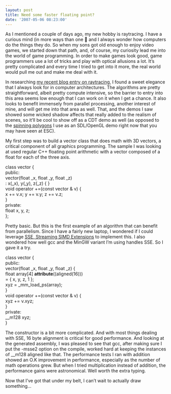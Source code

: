 ```yaml
---
layout: post
title: Need some faster floating point?
date: '2007-05-06 08:23:00'
---
```



As I mentioned a couple of days ago, my new hobby is raytracing. I have a curious mind (in more ways than one 🙂 and I always wonder how computers do the things they do. So when my sons got old enough to enjoy video games, we started down that path, and, of course, my curiosity lead me into the world of game programming. In order to make games look good, game programmers use a lot of tricks and play with optical allusions a lot. It’s pretty complicated and every time I tried to get into it more, the real world would pull me out and make me deal with it.

In researching [my recent blog entry on raytracing](http://cdtdoug.blogspot.com/2007/04/ray-tracing-future-of-gaming.html), I found a sweet elegance that I always look for in computer architectures. The algorithms are pretty straightforward, albeit pretty compute intensive, so the barrier to entry into this area seems low enough that I can work on it when I get a chance. It also looks to benefit immensely from parallel processing, another interest of mine, and will get me into that area as well. That, and the demos I saw showed some wicked shadow affects that really added to the realism of scenes, so it’ll be cool to show off as a CDT demo as well (as opposed to the [spinning polygons](http://nehe.gamedev.net/lesson.asp?index=01) I use as an SDL/OpenGL demo right now that you may have seen at ESC).

My first step was to build a vector class that does math with 3D vectors, a critical component of all graphics programming. The sample I was looking at used regular C++ floating point arithmetic with a vector composed of a float for each of the three axis.

  
<span> class vector {</span>  
<span> public:</span>  
<span> vector(float _x, float _y, float _z)</span>  
<span> : x(_x), y(_y), z(_z) { }</span>  
<span> void operator +=(const vector & v) {</span>  
<span> x += v.x; y += v.y; z += v.z;</span>  
<span> }</span>  
<span> private:</span>  
<span> float x, y, z;</span>  
<span> };</span>  
<span></span>

Pretty basic. But this is the first example of an algorithm that can benefit from parallelism. Since I have a fairly new laptop, I wondered if I could leverage [SSE, Streaming SIMD Extensions](http://en.wikipedia.org/wiki/Streaming_SIMD_Extensions) to implement this. I also wondered how well gcc and the MinGW variant I’m using handles SSE. So I gave it a try.

  
<span> class vector {</span>  
<span> public:</span>  
<span> vector(float _x, float _y, float _z) {</span>  
<span> float array[4] __attribute__((aligned(16)))</span>  
<span> = { x, y, z, 1 };  
 xyz = _mm_load_ps(array);</span>  
<span> }</span>  
<span> void operator +=(const vector & v) {</span>  
<span> xyz += v.xyz;  
 }  
</span><span> private:</span>  
<span> __m128 xyz;</span>  
<span> }</span>  
<span></span>

The constructor is a bit more complicated. And with most things dealing with SSE, 16 byte alignment is critical for good performance. And looking at the generated assembly, I was pleased to see that gcc, after making sure I put the -msse2 option on the compile, worked hard at keeping the instances of __m128 aligned like that. The performance tests I ran with addition showed an O.K improvement in performance, especially as the number of math operations grew. But when I tried multiplication instead of addition, the performance gains were astronomical. Well worth the extra typing.

Now that I’ve got that under my belt, I can’t wait to actually draw something…


